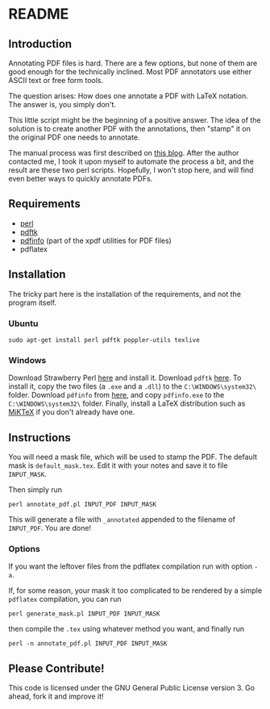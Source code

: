 README
======

Introduction
------------

Annotating PDF files is hard. There are a few
options, but none of them are good enough for the
technically inclined. Most PDF annotators use either
ASCII text or free form tools.

The question arises: How does one annotate a PDF
with LaTeX notation. The answer is, you simply
don't.

This little script might be the beginning of a
positive answer. The idea of the solution is to
create another PDF with the annotations, then
"stamp" it on the original PDF one needs to
annotate.

The manual process was first described on [this
blog](http://3diagramsperpage.wordpress.com/2011/07/29/mathematical-annotations-in-pdf-documents/).
After the author contacted me, I took it upon myself
to automate the process a bit, and the result are
these two perl scripts. Hopefully, I won't stop
here, and will find even better ways to quickly
annotate PDFs.

Requirements
------------
* [perl](http://www.perl.org/get.html)
* [pdftk](http://www.pdflabs.com/docs/install-pdftk/)
* [pdfinfo](http://www.foolabs.com/xpdf/) (part of the xpdf utilities for PDF files)
* pdflatex

Installation
------------
The tricky part here is the installation of the requirements, and not the program itself.

### Ubuntu

    sudo apt-get install perl pdftk poppler-utils texlive

### Windows

Download Strawberry Perl [here](http://strawberryperl.com/) and install it.
Download `pdftk` [here](http://strawberryperl.com/). To install it, copy
the two files (a `.exe` and a `.dll`) to the
`C:\WINDOWS\system32\` folder.
Download `pdfinfo` from
[here](http://www.foolabs.com/xpdf/download.html),
and copy `pdfinfo.exe` to the `C:\WINDOWS\system32\` folder.
Finally, install a LaTeX distribution such as
[MiKTeX](http://miktex.org/2.9/setup) if you
don't already have one.
    
Instructions
------------

You will need a mask file, which will be used to
stamp the PDF. The default mask is
`default_mask.tex`. Edit it with your notes and
save it to file `INPUT_MASK`.

Then simply run
    
    perl annotate_pdf.pl INPUT_PDF INPUT_MASK

This will generate a file with `_annotated` appended
to the filename of `INPUT_PDF`. You are done!

### Options

If you want the leftover files from the pdflatex
compilation run with option `-a`. 

If, for some reason, your mask it too complicated to
be rendered by a simple `pdflatex` compilation, you
can run

    perl generate_mask.pl INPUT_PDF INPUT_MASK

then compile the `.tex` using whatever method you want,
and finally run

    perl -n annotate_pdf.pl INPUT_PDF INPUT_MASK

Please Contribute!
------------------
This code is licensed under the GNU General Public
License version 3. Go ahead, fork it and improve it!
